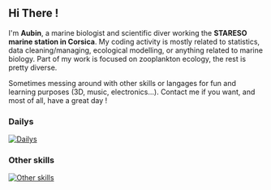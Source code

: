 ## Hi There !

I'm **Aubin**, a marine biologist and scientific diver working the **STARESO marine station in Corsica**. My coding activity is mostly related to statistics, data cleaning/managing, ecological modelling, or anything related to marine biology. Part of my work is focused on zooplankton ecology, the rest is pretty diverse.

Sometimes messing around with other skills or langages for fun and learning purposes (3D, music, electronics...). Contact me if you want, and most of all, have a great day ! 

### Dailys
[![Dailys](https://skillicons.dev/icons?i=r,obsidian,git,github,windows,vscode)](https://skillicons.dev)

### Other skills
[![Other skills](https://skillicons.dev/icons?i=postgres,html,py,linux,blender,ableton)](https://skillicons.dev)

<!--
**awoehrel/awoehrel** is a ✨ _special_ ✨ repository because its `README.md` (this file) appears on your GitHub profile.

Here are some ideas to get you started:

- 🔭 I’m currently working on ...
- 🌱 I’m currently learning ...
- 👯 I’m looking to collaborate on ...
- 🤔 I’m looking for help with ...
- 💬 Ask me about ...
- 📫 How to reach me: ...
- 😄 Pronouns: ...
- ⚡ Fun fact: ...
-->
